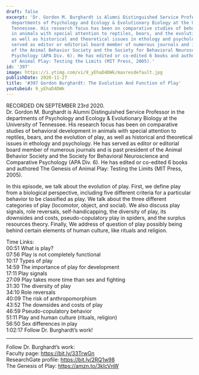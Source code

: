 ```yaml
---
draft: false
excerpt: 'Dr. Gordon M. Burghardt is Alumni Distinguished Service Professor in the
  departments of Psychology and Ecology & Evolutionary Biology at the University of
  Tennessee. His research focus has been on comparative studies of behavioral development
  in animals with special attention to reptiles, bears, and the evolution of play,
  as well as historical and theoretical issues in ethology and psychology. He has
  served as editor or editorial board member of numerous journals and is past president
  of the Animal Behavior Society and the Society for Behavioral Neuroscience and Comparative
  Psychology (APA Div. 6). He has edited or co-edited 6 books and authored The Genesis
  of Animal Play: Testing the Limits (MIT Press, 2005).'
id: '397'
image: https://i.ytimg.com/vi/9_yEhaD4DWk/maxresdefault.jpg
publishDate: 2020-11-27
title: '#397 Gordon Burghardt: The Evolution And Function of Play'
youtubeid: 9_yEhaD4DWk
---
```

RECORDED ON SEPTEMBER 23rd 2020.  
Dr. Gordon M. Burghardt is Alumni Distinguished Service Professor in the departments of Psychology and Ecology & Evolutionary Biology at the University of Tennessee. His research focus has been on comparative studies of behavioral development in animals with special attention to reptiles, bears, and the evolution of play, as well as historical and theoretical issues in ethology and psychology. He has served as editor or editorial board member of numerous journals and is past president of the Animal Behavior Society and the Society for Behavioral Neuroscience and Comparative Psychology (APA Div. 6). He has edited or co-edited 6 books and authored The Genesis of Animal Play: Testing the Limits (MIT Press, 2005).

In this episode, we talk about the evolution of play. First, we define play from a biological perspective, including five different criteria for a particular behavior to be classified as play. We talk about the three different categories of play (locomotor, object, and social). We also discuss play signals, role reversals, self-handicapping, the diversity of play, its downsides and costs, pseudo-copulatory play in spiders, and the surplus resources theory. Finally, We address of question of play possibly being behind certain elements of human culture, like rituals and religion.

Time Links:  
00:51  What is play?  
07:56  Play is not completely functional  
10:17  Types of play  
14:59  The importance of play for development  
17:11  Play signals  
27:09  Play takes more time than sex and fighting  
31:30  The diversity of play  
34:10  Role reversals  
40:09  The risk of anthropomorphism  
43:52  The downsides and costs of play  
46:59  Pseudo-copulatory behavior  
51:11  Play and human culture (rituals, religion)  
56:50  Sex differences in play  
1:02:17  Follow Dr. Burghardt’s work!

---

Follow Dr. Burghardt’s work:  
Faculty page: https://bit.ly/33TrwGn  
ResearchGate profile: https://bit.ly/2RQ1w98  
The Genesis of Play: https://amzn.to/3kIcVnW
